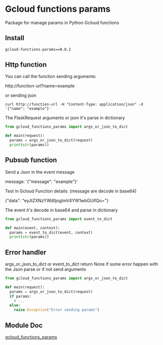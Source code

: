 # Gcloud functions params

Package for manage params in Python Gcloud functions

## Install
```requirements.txt
gcloud-functions-params==0.0.2
```

## Http function

You can call the function sending arguments:

http://function-url?name=example

or sending json

```
curl http://function-url -H "Content-Type: application/json" -d '{"name": "example"}'
```

The FlaskRequest arguments or json it's parse in dictionary
```python
from gcloud_functions_params import args_or_json_to_dict

def main(request):
  params = args_or_json_to_dict(request)
  print(str(params))
```

## Pubsub function

Send a Json in the event message

message: '{"message": "example"}'

Test in Gcloud Function details:
(message are decode in base64)

{"data": "eyJtZXNzYWdlIjogImV4YW1wbGUifQo="}

The event it's decode in base64 and parse in dictionary
```python
from gcloud_functions_params import event_to_dict

def main(event, context):
  params = event_to_dict(event, context)
  print(str(params))
```

## Error handler

args_or_json_to_dict or event_to_dict return None if some error happen with the Json parse or if not send arguments

```python
from gcloud_functions_params import args_or_json_to_dict

def main(request):
  params = args_or_json_to_dict(request)
  if params:
    # ...
  else:
    raise Exception("Error sending params")
```

## Module Doc
[gcloud_functions_params](https://miguelsavignano.github.io/gcloud-functions-params/source/gcloud_functions_params.html#module-gcloud_functions_params)
